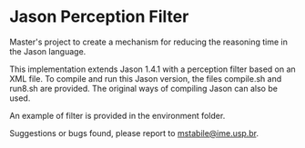 # Jason Perception Filter
Master's project to create a mechanism for reducing the reasoning time in the Jason language.

This implementation extends Jason 1.4.1 with a perception filter based on an XML file.
To compile and run this Jason version, the files compile.sh and run8.sh are provided.
The original ways of compiling Jason can also be used.

An example of filter is provided in the environment folder.

Suggestions or bugs found, please report to mstabile@ime.usp.br.

